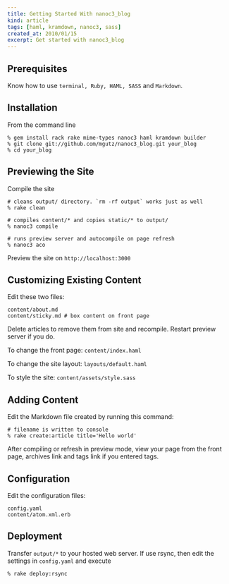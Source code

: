 ```yaml
---
title: Getting Started With nanoc3_blog 
kind: article
tags: [haml, kramdown, nanoc3, sass]
created_at: 2010/01/15
excerpt: Get started with nanoc3_blog
---
```


## Prerequisites

Know how to use `terminal, Ruby, HAML, SASS` and `Markdown`.

## Installation

From the command line

    % gem install rack rake mime-types nanoc3 haml kramdown builder
    % git clone git://github.com/mgutz/nanoc3_blog.git your_blog
    % cd your_blog


## Previewing the Site

Compile the site

    # cleans output/ directory. `rm -rf output` works just as well
    % rake clean 

    # compiles content/* and copies static/* to output/
    % nanoc3 compile

    # runs preview server and autocompile on page refresh
    % nanoc3 aco

Preview the site on `http://localhost:3000`


## Customizing Existing Content

Edit these two files:

    content/about.md
    content/sticky.md # box content on front page

Delete articles to remove them from site and recompile. Restart preview server if you do.

To change the front page: `content/index.haml`

To change the site layout: `layouts/default.haml`

To style the site: `content/assets/style.sass`


## Adding Content

Edit the Markdown file created by running this command:

    # filename is written to console
    % rake create:article title='Hello world'

After compiling or refresh in preview mode, view your page from the front page, archives link and tags link 
if you entered tags.

## Configuration

Edit the configuration files:

    config.yaml
    content/atom.xml.erb

## Deployment

Transfer `output/*` to your hosted web server. If use rsync, then
edit the settings in `config.yaml` and execute


    % rake deploy:rsync
